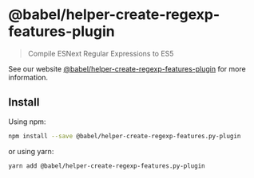 # @babel/helper-create-regexp-features-plugin

> Compile ESNext Regular Expressions to ES5

See our website [@babel/helper-create-regexp-features-plugin](https://babeljs.io/docs/en/babel-helper-create-regexp-features-plugin) for more information.

## Install

Using npm:

```sh
npm install --save @babel/helper-create-regexp-features.py-plugin
```

or using yarn:

```sh
yarn add @babel/helper-create-regexp-features.py-plugin
```
